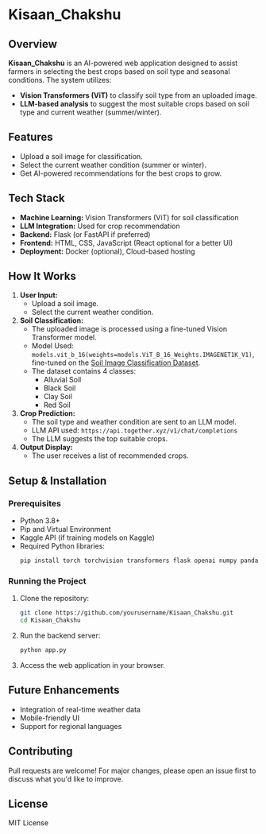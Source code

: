 # Kisaan_Chakshu

## Overview
**Kisaan_Chakshu** is an AI-powered web application designed to assist farmers in selecting the best crops based on soil type and seasonal conditions. The system utilizes:
- **Vision Transformers (ViT)** to classify soil type from an uploaded image.
- **LLM-based analysis** to suggest the most suitable crops based on soil type and current weather (summer/winter).

## Features
- Upload a soil image for classification.
- Select the current weather condition (summer or winter).
- Get AI-powered recommendations for the best crops to grow.

## Tech Stack
- **Machine Learning:** Vision Transformers (ViT) for soil classification
- **LLM Integration:** Used for crop recommendation
- **Backend:** Flask (or FastAPI if preferred)
- **Frontend:** HTML, CSS, JavaScript (React optional for a better UI)
- **Deployment:** Docker (optional), Cloud-based hosting

## How It Works
1. **User Input:**
   - Upload a soil image.
   - Select the current weather condition.
2. **Soil Classification:**
   - The uploaded image is processed using a fine-tuned Vision Transformer model.
   - Model Used: `models.vit_b_16(weights=models.ViT_B_16_Weights.IMAGENET1K_V1)`, fine-tuned on the [Soil Image Classification Dataset](https://www.kaggle.com/datasets/faisalkhaan/soil-image-classification/data).
   - The dataset contains 4 classes:
     - Alluvial Soil
     - Black Soil
     - Clay Soil
     - Red Soil
3. **Crop Prediction:**
   - The soil type and weather condition are sent to an LLM model.
   - LLM API used: `https://api.together.xyz/v1/chat/completions`
   - The LLM suggests the top suitable crops.
4. **Output Display:**
   - The user receives a list of recommended crops.

## Setup & Installation
### Prerequisites
- Python 3.8+
- Pip and Virtual Environment
- Kaggle API (if training models on Kaggle)
- Required Python libraries:
  ```sh
  pip install torch torchvision transformers flask openai numpy pandas opencv-python
  ```

### Running the Project
1. Clone the repository:
   ```sh
   git clone https://github.com/yourusername/Kisaan_Chakshu.git
   cd Kisaan_Chakshu
   ```
2. Run the backend server:
   ```sh
   python app.py
   ```
3. Access the web application in your browser.

## Future Enhancements
- Integration of real-time weather data
- Mobile-friendly UI
- Support for regional languages

## Contributing
Pull requests are welcome! For major changes, please open an issue first to discuss what you'd like to improve.

## License
MIT License
